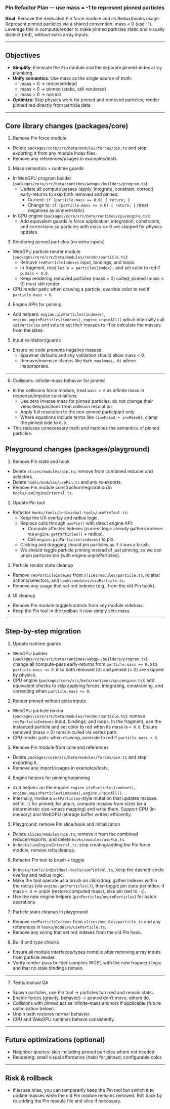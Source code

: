 ### Pin Refactor Plan — use mass = -1 to represent pinned particles

**Goal**: Remove the dedicated Pin force module and its Redux/hooks usage. Represent pinned particles via a shared convention: mass < 0 (use -1). Leverage this in compute/render to make pinned particles static and visually distinct (red), without extra array inputs.

---

## Objectives

- **Simplify**: Eliminate the `Pin` module and the separate pinned-index array plumbing.
- **Unify semantics**: Use mass as the single source of truth:
  - mass = 0 → removed/dead
  - mass < 0 → pinned (static, still rendered)
  - mass > 0 → normal
- **Optimize**: Skip physics work for pinned and removed particles; render pinned red directly from particle data.

---

## Core library changes (packages/core)

1. Remove Pin force module

- Delete `packages/core/src/beta/modules/forces/pin.ts` and stop exporting it from any module index files.
- Remove any references/usages in examples/tests.

2. Mass semantics + runtime guards

- In WebGPU program builder (`packages/core/src/beta/runtimes/webgpu/builders/program.ts`):
  - Update all compute passes (apply, integrate, constrain, correct) early-returns to skip both removed and pinned:
    - Current: `if (particle.mass == 0.0) { return; }`
    - Change to: `if (particle.mass <= 0.0) { return; }` (treat negatives as pinned/static)
- In CPU engine (`packages/core/src/beta/runtimes/cpu/engine.ts`):
  - Add equivalent guards in force application, integration, constraints, and corrections so particles with mass <= 0 are skipped for physics updates.

3. Rendering pinned particles (no extra inputs)

- WebGPU particle render module (`packages/core/src/beta/modules/render/particle.ts`):
  - Remove `redParticleIndexes` input, bindings, and loops.
  - In fragment, read `let p = particles[index];` and set color to red if `p.mass < 0.0`.
  - Keep rendering removed particles (mass = 0) culled; pinned (mass < 0) must still render.
- CPU render path: when drawing a particle, override color to red if `particle.mass < 0`.

4. Engine APIs for pinning

- Add helpers: `engine.pinParticles(indexes)`, `engine.unpinParticles(indexes)`, `engine.unpinAll()` which internally call `setParticles` and sets to set their masses to -1 or calculate the masses from the sizes.

5. Input validation/guards

- Ensure no code prevents negative masses:
  - Spawner defaults and any validation should allow mass < 0.
  - Remove/minimize clamps like `Math.max(mass, 0)` where inappropriate.

---

6. Collisions: infinite-mass behavior for pinned

- In the collisions force module, treat `mass < 0` as infinite mass in response/impulse calculations:
  - Use zero inverse mass for pinned particles; do not change their velocities/positions from collision resolution.
  - Apply full resolution to the non-pinned participant only.
  - Where equations include terms like `(invMassA + invMassB)`, clamp the pinned side to `0.0`.
- This reduces unnecessary math and matches the semantics of pinned particles.

## Playground changes (packages/playground)

1. Remove Pin state and hook

- Delete `slices/modules/pin.ts`; remove from combined reducer and selectors.
- Delete `hooks/modules/usePin.ts` and any re-exports.
- Remove Pin module construction/registration in `hooks/useEngineInternal.ts`.

2. Update Pin tool

- Refactor `hooks/tools/individual-tools/usePinTool.ts`:
  - Keep the UX overlay and radius logic.
  - Replace calls through `usePin()` with direct engine API:
    - Compute affected indexes (current logic already gathers indexes via `engine.getParticles()` + radius).
    - Call `engine.pinParticles(indexes)` to pin.
  - Clicking and dragging should pin particles as if it was a brush.
  - We should toggle particle pinning instead of just pinning, so we can unpin particles too (with engine.unpinParticles).

3. Particle render state cleanup

- Remove `redParticleIndexes` from `slices/modules/particle.ts`, related actions/selectors, and `hooks/modules/useParticle.ts`.
- Remove any usage that set red indexes (e.g., from the old Pin hook).

4. UI cleanup

- Remove Pin module toggle/controls from any module sidebars.
- Keep the Pin tool in the toolbar; it now simply sets mass.

---

## Step-by-step migration

1. Update runtime guards

- WebGPU builder (`packages/core/src/beta/runtimes/webgpu/builders/program.ts`): change all compute-pass early-returns from `particle.mass == 0.0` to `particle.mass <= 0.0` so both removed (0) and pinned (< 0) are skipped by physics.
- CPU engine (`packages/core/src/beta/runtimes/cpu/engine.ts`): add equivalent checks to skip applying forces, integrating, constraining, and correcting when `particle.mass <= 0`.

2. Render pinned without extra inputs

- WebGPU particle render (`packages/core/src/beta/modules/render/particle.ts`): remove `redParticleIndexes` input, bindings, and loops. In the fragment, use the instanced particle and set color to red when its mass is `< 0.0`. Ensure removed (mass = 0) remain culled via vertex path.
- CPU render path: when drawing, override to red if `particle.mass < 0`.

3. Remove Pin module from core and references

- Delete `packages/core/src/beta/modules/forces/pin.ts` and stop exporting it.
- Remove any import/usages in examples/tests.

4. Engine helpers for pinning/unpinning

- Add helpers on the engine: `engine.pinParticles(indexes)`, `engine.unpinParticles(indexes)`, `engine.unpinAll()`.
- Internally, invoke a `setParticles`-style mutation that updates masses: set to `-1` for pinned; for unpin, compute masses from sizes (or a deterministic size→mass mapping) and write them. Support CPU (in-memory) and WebGPU (storage buffer writes) efficiently.

5. Playground: remove Pin slice/hook and initialization

- Delete `slices/modules/pin.ts`, remove it from the combined reducer/exports, and delete `hooks/modules/usePin.ts`.
- In `hooks/useEngineInternal.ts`, stop creating/adding the Pin force module; remove refs/cleanup.

6. Refactor Pin tool to brush + toggle

- In `hooks/tools/individual-tools/usePinTool.ts`, keep the dashed-circle overlay and radius logic.
- Make the tool operate as a brush on click/drag: gather indexes within the radius (via `engine.getParticles()`), then toggle pin state per index: if mass `< 0` → unpin (restore computed mass), else pin (set to `-1`).
- Use the new engine helpers (`pinParticles`/`unpinParticles`) for batch operations.

7. Particle state cleanup in playground

- Remove `redParticleIndexes` from `slices/modules/particle.ts` and any references in `hooks/modules/useParticle.ts`.
- Remove any wiring that set red indexes from the old Pin hook.

8. Build and type checks

- Ensure all module interfaces/types compile after removing array inputs from particle render.
- Verify render-pass builder compiles WGSL with the new fragment logic and that no stale bindings remain.

---

7. Tests/manual QA

- Spawn particles, use Pin tool → particles turn red and remain static.
- Enable forces (gravity, behavior) → pinned don’t move; others do.
- Collisions with pinned act as infinite-mass anchors if applicable (future optimization below).
- Unpin path restores normal behavior.
- CPU and WebGPU runtimes behave consistently.

---

## Future optimizations (optional)

- Neighbor queries: skip including pinned particles where not needed.
- Rendering: small visual affordance (halo) for pinned; configurable color.

---

## Risk & rollback

- If issues arise, you can temporarily keep the Pin tool but switch it to update masses while the old Pin module remains removed. Roll back by re-adding the Pin module file and slice if necessary.
